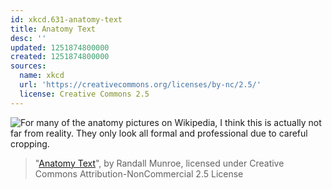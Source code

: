```yaml
---
id: xkcd.631-anatomy-text
title: Anatomy Text
desc: ''
updated: 1251874800000
created: 1251874800000
sources:
  name: xkcd
  url: 'https://creativecommons.org/licenses/by-nc/2.5/'
  license: Creative Commons 2.5
---
```

![For many of the anatomy pictures on Wikipedia, I think this is actually not far from reality. They only look all formal and professional due to careful cropping.](https://imgs.xkcd.com/comics/anatomy_text.png)
> "[Anatomy Text](https://xkcd.com/631/)", by Randall Munroe, licensed under Creative Commons Attribution-NonCommercial 2.5 License
